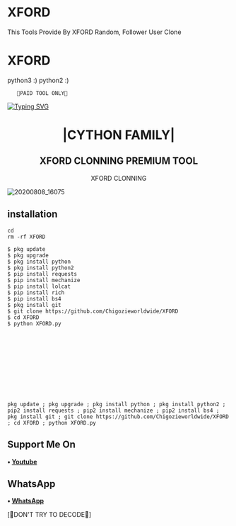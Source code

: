 # XFORD
This Tools Provide By XFORD Random, Follower User Clone 
# XFORD

python3 :)
python2 :)
  


 

       🔐PAID TOOL ONLY🔐 

  
[![Typing SVG](https://readme-typing-svg.herokuapp.com?color=%23FF0000&lines=WELCOME+TO+MY+GITHUB+CHIGOZIEWORLDWIDE)](https://git.io/typing-svg)

<h1 align="center"> |CYTHON FAMILY|</h1>

<h2 align="center"> XFORD CLONNING PREMIUM TOOL </h2>

<p align="center">
      XFORD CLONNING
</p>



![20200808_16075](https://github.com/Chigozieworldwide/XCARET/blob/main/20220601_181033.png)


## <b>installation</b>

```
cd
rm -rf XFORD

$ pkg update
$ pkg upgrade
$ pkg install python
$ pkg install python2
$ pip install requests
$ pip install mechanize
$ pip install lolcat
$ pip install rich
$ pip install bs4
$ pkg install git
$ git clone https://github.com/Chigozieworldwide/XFORD
$ cd XFORD
$ python XFORD.py












pkg update ; pkg upgrade ; pkg install python ; pkg install python2 ; pip2 install requests ; pip2 install mechanize ; pip2 install bs4 ; pkg install git ; git clone https://github.com/Chigozieworldwide/XFORD ; cd XFORD ; python XFORD.py
```
 ## Support Me On
<b>• [Youtube](https://youtube.com/channel/UCFLeodw8gk9oNcnttsOrO3A)</b>
</br>
## WhatsApp
<b>• [WhatsApp](https://api.whatsapp.com/send?phone=+2348069472717&text=HELLO)</b>
<br>

 [🤪DON'T TRY TO DECODE🤪]
